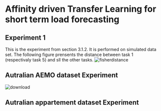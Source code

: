 # Affinity driven Transfer Learning for short term load forecasting
## Experiment 1
This is the experiment from section 3.1.2. It is performed on simulated data set. 
The following figure prensents the distance between task 1 (respectivaly task 5) and sll the other tasks.
![fisherdistance](https://user-images.githubusercontent.com/35613655/216461162-62c72936-b8c1-44a3-8f89-dfc4bbbff383.png)

## Autralian AEMO dataset Experiment
![download](https://user-images.githubusercontent.com/35613655/217347953-ba132840-4ad3-43f5-9052-f1ee69e9dea5.png)

## Autralian appartement dataset Experiment

